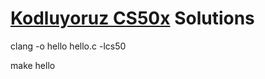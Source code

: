 # [Kodluyoruz CS50x](https://www.kodluyoruz.org/cs50x) Solutions

clang -o hello hello.c -lcs50

make hello
